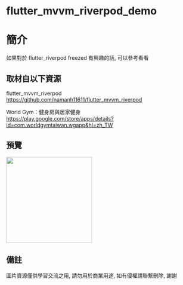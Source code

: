 # flutter_mvvm_riverpod_demo

簡介
==================================
如果對於 flutter_riverpod freezed 有興趣的話, 可以參考看看

取材自以下資源
--------
flutter_mvvm_riverpod
https://github.com/namanh11611/flutter_mvvm_riverpod

World Gym：健身房與居家健身           
https://play.google.com/store/apps/details?id=com.worldgymtaiwan.wgapp&hl=zh_TW

預覽
--------
<p align="left">
  <img src="https://i.postimg.cc/DwhqfQPR/Screenshot-20251030-035435.png" width="230"/>
</p> 

備註
--------
圖片資源僅供學習交流之用, 請勿用於商業用途, 如有侵權請聯繫刪除, 謝謝
